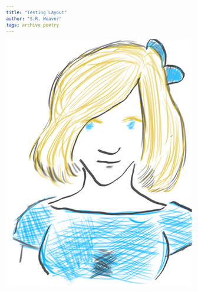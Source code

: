 ```yaml
---
title: "Testing Layout"
author: "S.R. Weaver"
tags: archive poetry
---
```

![Ehena](https://github.com/LWFlouisa/TestBlog/blob/main/images/Ehena.png?raw=true)
